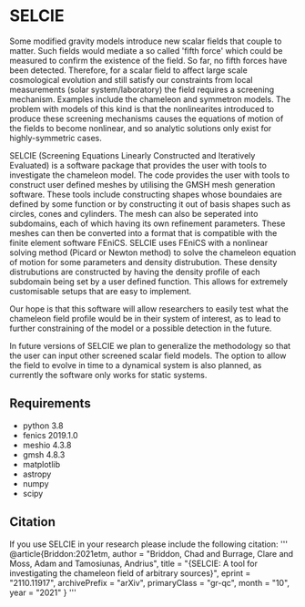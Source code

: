 # SELCIE

Some modified gravity models introduce new scalar fields that couple to matter. Such fields would mediate a so called 'fifth force' which could be measured to confirm the existence of the field. So far, no fifth forces have been detected. Therefore, for a scalar field to affect large scale cosmological evolution and still satisfy our constraints from local measurements (solar system/laboratory) the field requires a screening mechanism. Examples include the chameleon and symmetron models. The problem with models of this kind is that the nonlinearites introduced to produce these screening mechanisms causes the equations of motion of the fields to become nonlinear, and so analytic solutions only exist for highly-symmetric cases.

SELCIE (Screening Equations Linearly Constructed and Iteratively Evaluated) is a software package that provides the user with tools to investigate the chameleon model. The code provides the user with tools to construct user defined meshes by utilising the GMSH mesh generation software. These tools include constructing shapes whose boundaies are defined by some function or by constructing it out of basis shapes such as circles, cones and cylinders. The mesh can also be seperated into subdomains, each of which having its own refinement parameters. These meshes can then be converted into a format that is compatible with the finite element software FEniCS. SELCIE uses FEniCS with a nonlinear solving method (Picard or Newton method) to solve the chameleon equation of motion for some parameters and density distrubution. These density distrubutions are constructed by having the density profile of each subdomain being set by a user defined function. This allows for extremely customisable setups that are easy to implement.

Our hope is that this software will allow researchers to easily test what the chameleon field profile would be in their system of interest, as to lead to further constraining of the model or a possible detection in the future.

In future versions of SELCIE we plan to generalize the methodology so that the user can input other screened scalar field models. The option to allow the field to evolve in time to a dynamical system is also planned, as currently the software only works for static systems.


## Requirements
  - python 3.8
  - fenics 2019.1.0
  - meshio 4.3.8
  - gmsh 4.8.3
  - matplotlib
  - astropy
  - numpy
  - scipy

## Citation
If you use SELCIE in your research please include the following citation:
'''
@article{Briddon:2021etm,
    author = "Briddon, Chad and Burrage, Clare and Moss, Adam and Tamosiunas, Andrius",
    title = "{SELCIE: A tool for investigating the chameleon field of arbitrary sources}",
    eprint = "2110.11917",
    archivePrefix = "arXiv",
    primaryClass = "gr-qc",
    month = "10",
    year = "2021"
}
'''
